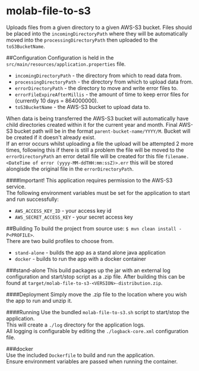 # molab-file-to-s3
Uploads files from a given directory to a given AWS-S3 bucket.
Files should be placed into the `incomingDirectoryPath` where they will be automatically moved into the `processingDirectoryPath` then uploaded to the `toS3BucketName`. 


##Configuration
Configuration is held in the `src/main/resources/application.properties` file.
 * `incomingDirectoryPath` - the directory from which to read data from.   
 * `processingDirectoryPath` - the directory from which to upload data from.
 * `errorDirectoryPath` - the directory to move and write error files to.
 * `errorFileExpireAfterMillis` - the amount of time to keep error files for (currently 10 days = 864000000).
 * `toS3BucketName` - the AWS-S3 bucket to upload data to.  

When data is being transferred the AWS-S3 bucket will automatically have child directories created within it for the current year and month. Final AWS-S3 bucket path will be in the format `parent-bucket-name/YYYY/M`. Bucket will be created if it doesn't already exist.  
If an error occurs whilst uploading a file the upload will be attempted 2 more times, following this if there is still a problem the file will be moved to the `errorDirectoryPath` an error detail file will be created for this file `filename.<DateTime of error (yyyy-MM-ddTHH:mm:ssZ)>.err` this will be stored alongisde the original file in the `errorDirectoryPath`.

####Important!
This application requires permission to the AWS-S3 service.  
The following environment variables must be set for the application to start and run successfully:  
 * `AWS_ACCESS_KEY_ID` - your access key id
 * `AWS_SECRET_ACCESS_KEY` - your secret access key 

##Building
To build the project from source use: `$ mvn clean install -P<PROFILE>`.  
There are two build profiles to choose from.  
 * `stand-alone` - builds the app as a stand alone java application   
 * `docker` - builds to run the app with a docker container   

###stand-alone
This build packages up the jar with an external log configuration and start/stop script as a .zip file.
After building this can be found at `target/molab-file-to-s3-<VERSION>-distribution.zip`.  

####Deployment
Simply move the .zip file to the location where you wish the app to run and unzip it.

####Running
Use the bundled `molab-file-to-s3.sh` script to start/stop the application.    
This will create a `./log` directory for the application logs.    
All logging is configurable by editing the `./logback-core.xml` configuration file.    

###docker  
Use the included `Dockerfile` to build and run the application.  
Ensure environment variables are passed when running the container.   